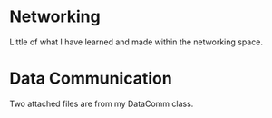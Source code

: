 # Networking
Little of what I have learned and made within the networking space.

# Data Communication
Two attached files are from my DataComm class. 
